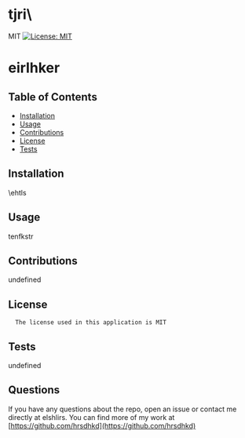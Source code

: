 # tjri\\

MIT [![License: MIT](https://img.shields.io/badge/License-MIT-yellow.svg)](https://opensource.org/licenses/MIT)  
# eirlhker 
## Table of Contents
* [Installation](#installation)
* [Usage](#usage)
* [Contributions](#contributions)
* [License](#license)
* [Tests](#tests)

## Installation
 \ehtls 
## Usage
 tenfkstr 
## Contributions
undefined

## License
      The license used in this application is MIT
## Tests
undefined 

## Questions 
If you have any questions about the repo, open an issue or contact me directly at elshlirs.
You can find more of my work at [https://github.com/hrsdhkd](https://github.com/hrsdhkd)
